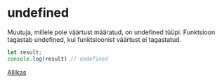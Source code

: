 # undefined

Muutuja, millele pole väärtust määratud, on undefined tüüpi. Funktsioon tagastab undefined, kui funktsioonist väärtust ei tagastatud.

```javascript
let result;
console.log(result) // undefined
```

[Allikas](https://developer.mozilla.org/en-US/docs/Web/JavaScript/Reference/Global_Objects/undefined)